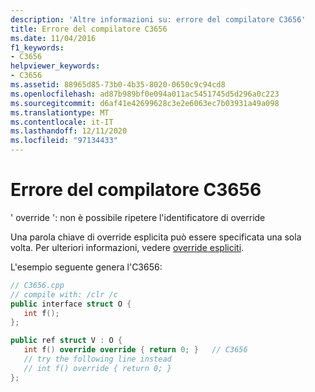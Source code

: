 ```yaml
---
description: 'Altre informazioni su: errore del compilatore C3656'
title: Errore del compilatore C3656
ms.date: 11/04/2016
f1_keywords:
- C3656
helpviewer_keywords:
- C3656
ms.assetid: 88965d85-73b0-4b35-8020-0650c9c94cd8
ms.openlocfilehash: ad87b989bf0e094a011ac5451745d5d296a0c223
ms.sourcegitcommit: d6af41e42699628c3e2e6063ec7b03931a49a098
ms.translationtype: MT
ms.contentlocale: it-IT
ms.lasthandoff: 12/11/2020
ms.locfileid: "97134433"
---
```

# <a name="compiler-error-c3656"></a>Errore del compilatore C3656

' override ': non è possibile ripetere l'identificatore di override

Una parola chiave di override esplicita può essere specificata una sola volta. Per ulteriori informazioni, vedere [override espliciti](../../extensions/explicit-overrides-cpp-component-extensions.md).

L'esempio seguente genera l'C3656:

```cpp
// C3656.cpp
// compile with: /clr /c
public interface struct O {
   int f();
};

public ref struct V : O {
   int f() override override { return 0; }   // C3656
   // try the following line instead
   // int f() override { return 0; }
};
```
